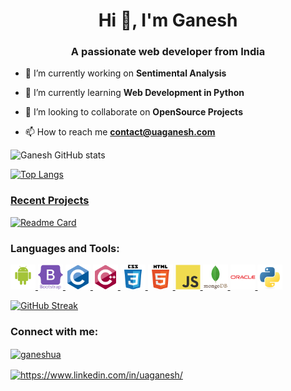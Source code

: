<h1 align="center">Hi 👋, I'm Ganesh</h1>
<h3 align="center">A passionate web developer from India</h3>

- 🔭 I’m currently working on **Sentimental Analysis**

- 🌱 I’m currently learning **Web Development in Python**

- 👯 I’m looking to collaborate on **OpenSource Projects**

- 📫 How to reach me **contact@uaganesh.com**


<!---
uaganesh/uaganesh is a ✨ special ✨ repository because its `README.md` (this file) appears on your GitHub profile.
You can click the Preview link to take a look at your changes.
--->
![Ganesh GitHub stats](https://github-readme-stats.vercel.app/api?username=uaganesh&show_icons=true&theme=dark)


[![Top Langs](https://github-readme-stats.vercel.app/api/top-langs/?username=uaganesh&layout=compact&theme=dark)](https://github.com/anuraghazra/github-readme-stats)

<h3><u>Recent Projects</u></h3>


[![Readme Card](https://github-readme-stats.vercel.app/api/pin/?username=uaganesh&repo=fastagmodel&theme=dark)](https://github.com/uaganesh/fastagmodel)




<h3 align="left">Languages and Tools:</h3>
<p align="left"> <a href="https://developer.android.com" target="_blank"> <img src="https://raw.githubusercontent.com/devicons/devicon/master/icons/android/android-original-wordmark.svg" alt="android" width="40" height="40"/> </a> <a href="https://getbootstrap.com" target="_blank"> <img src="https://raw.githubusercontent.com/devicons/devicon/master/icons/bootstrap/bootstrap-plain-wordmark.svg" alt="bootstrap" width="40" height="40"/> </a> <a href="https://www.cprogramming.com/" target="_blank"> <img src="https://raw.githubusercontent.com/devicons/devicon/master/icons/c/c-original.svg" alt="c" width="40" height="40"/> </a> <a href="https://www.w3schools.com/cpp/" target="_blank"> <img src="https://raw.githubusercontent.com/devicons/devicon/master/icons/cplusplus/cplusplus-original.svg" alt="cplusplus" width="40" height="40"/> </a> <a href="https://www.w3schools.com/css/" target="_blank"> <img src="https://raw.githubusercontent.com/devicons/devicon/master/icons/css3/css3-original-wordmark.svg" alt="css3" width="40" height="40"/> </a> <a href="https://www.w3.org/html/" target="_blank"> <img src="https://raw.githubusercontent.com/devicons/devicon/master/icons/html5/html5-original-wordmark.svg" alt="html5" width="40" height="40"/> </a> <a href="https://developer.mozilla.org/en-US/docs/Web/JavaScript" target="_blank"> <img src="https://raw.githubusercontent.com/devicons/devicon/master/icons/javascript/javascript-original.svg" alt="javascript" width="40" height="40"/> </a> <a href="https://www.mongodb.com/" target="_blank"> <img src="https://raw.githubusercontent.com/devicons/devicon/master/icons/mongodb/mongodb-original-wordmark.svg" alt="mongodb" width="40" height="40"/> </a> <a href="https://www.oracle.com/" target="_blank"> <img src="https://raw.githubusercontent.com/devicons/devicon/master/icons/oracle/oracle-original.svg" alt="oracle" width="40" height="40"/> </a> <a href="https://www.python.org" target="_blank"> <img src="https://raw.githubusercontent.com/devicons/devicon/master/icons/python/python-original.svg" alt="python" width="40" height="40"/> </a> </p>

[![GitHub Streak](https://github-readme-streak-stats.herokuapp.com/?user=uesh&theme=dark)](https://git.io/streak-stats)



              



<h3 align="left">Connect with me:</h3>
<p align="left">
<a href="https://twitter.com/ganeshua" target="blank"><img align="center" src="https://raw.githubusercontent.com/rahuldkjain/github-profile-readme-generator/master/src/images/icons/Social/twitter.svg" alt="ganeshua" height="30" width="40" /></a>
  
<a href="https://www.linkedin.com/in/uaganesh/" target="blank"><img align="center" src="https://raw.githubusercontent.com/rahuldkjain/github-profile-readme-generator/master/src/images/icons/Social/linked-in-alt.svg" alt="https://www.linkedin.com/in/uaganesh/" height="30" width="40" /></a>
</p>







